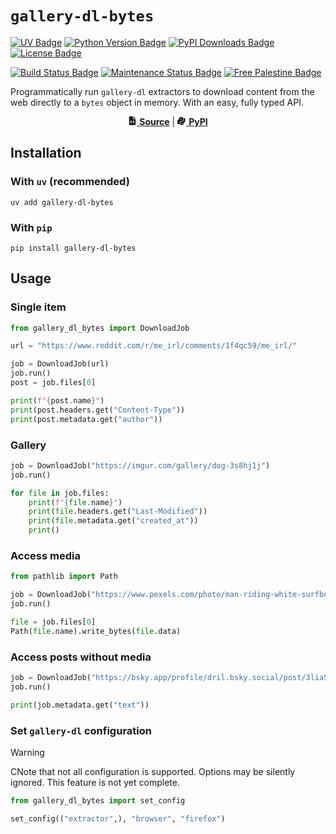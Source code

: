 # `gallery-dl-bytes`

[<img alt="UV Badge" src="https://img.shields.io/endpoint?url=https%3A%2F%2Fraw.githubusercontent.com%2Fastral-sh%2Fuv%2Frefs%2Fheads%2Fmain%2Fassets%2Fbadge%2Fv0.json&style=for-the-badge">](https://docs.astral.sh/uv/)
[<img alt="Python Version Badge" src="https://img.shields.io/python/required-version-toml?tomlFilePath=https%3A%2F%2Fraw.githubusercontent.com%2Fthcrt%2Fgallery-dl-bytes%2Frefs%2Fheads%2Fmain%2Fpyproject.toml&style=for-the-badge">](#)
[<img alt="PyPI Downloads Badge" src="https://img.shields.io/pypi/dm/gallery-dl-bytes?style=for-the-badge&color=blue">](https://pypi.org/project/gallery-dl-bytes/)
[<img alt="License Badge" src="https://img.shields.io/pypi/l/gallery-dl-bytes?style=for-the-badge&color=blue">](./LICENSE)

[<img alt="Build Status Badge" src="https://img.shields.io/github/actions/workflow/status/thcrt/gallery-dl-bytes/publish.yml?event=release&style=for-the-badge">](https://github.com/thcrt/gallery-dl-bytes/actions/workflows/publish.yml)
[<img alt="Maintenance Status Badge" src="https://img.shields.io/maintenance/yes/2025?style=for-the-badge">](https://github.com/thcrt/gallery-dl-bytes/pulse)
[<img alt="Free Palestine Badge" src="https://img.shields.io/badge/Free%20-%20Palestine%20-%20red?style=for-the-badge">](https://bdsmovement.net/)

Programmatically run `gallery-dl` extractors to download content from the web directly to a `bytes` object in memory. With an easy, fully typed API.

<p align="center"><a href="https://github.com/thcrt/gallery-dl-bytes/"><svg xmlns="http://www.w3.org/2000/svg" viewBox="0 0 384 512" height="1em" width="1em" fill="currentcolor"><!--!Font Awesome Free 6.7.2 by @fontawesome - https://fontawesome.com License - https://fontawesome.com/license/free Copyright 2024 Fonticons, Inc.--><path d="M64 0C28.7 0 0 28.7 0 64L0 448c0 35.3 28.7 64 64 64l256 0c35.3 0 64-28.7 64-64l0-288-128 0c-17.7 0-32-14.3-32-32L224 0 64 0zM256 0l0 128 128 0L256 0zM153 289l-31 31 31 31c9.4 9.4 9.4 24.6 0 33.9s-24.6 9.4-33.9 0L71 337c-9.4-9.4-9.4-24.6 0-33.9l48-48c9.4-9.4 24.6-9.4 33.9 0s9.4 24.6 0 33.9zM265 255l48 48c9.4 9.4 9.4 24.6 0 33.9l-48 48c-9.4 9.4-24.6 9.4-33.9 0s-9.4-24.6 0-33.9l31-31-31-31c-9.4-9.4-9.4-24.6 0-33.9s24.6-9.4 33.9 0z"/></svg> <b>Source</b></a> | <a href="https://pypi.org/project/gallery-dl-bytes/"><svg viewBox="0 0 512 454" width="1em" height="1em" fill="currentcolor" xmlns="http://www.w3.org/2000/svg"><!-- PyPI icon from the File-Icons set - https://github.com/file-icons/icons/ --><path d="m454 305.8294373-91.1191101 33.691803v106.4807434l-180.9360199 65.9980163v-213.7029724l179.8842926-66.8633728v-172.609642l92.1708374 33.6728515zm-177.1609497 57.5555114c-15.7174377 5.7245483-28.4572144 23.9239502-28.4515686 40.6481018.0061646 16.7174377 12.7523499 25.6329346 28.4636841 19.919281 15.7173462-5.7247009 28.4602051-23.9217834 28.4544983-40.6459656-.0026551-16.7253112-12.749115-25.6428222-28.4666138-19.9214172zm57.7770386-150.8851623-180.3925323 66.8782959.2966461 135.7604065-64.2104874 22.9912415-90.3097153-32.8702699v-213.3329162l90.704361-33.6917877v-106.4804306l142.2673492-51.7543259 101.6443787 32.4636765zm-119.4016114-117.6667481c-15.7174835 5.7222672-28.4621582 23.9249802-28.458725 40.6499329.0025787 16.725235 12.750824 25.6462555 28.4683228 19.9248505 15.7174988-5.7219086 28.4623871-23.9248047 28.4592285-40.6498184-.0026397-16.7253037-12.7513275-25.64637-28.4688263-19.924965z"/></svg> <b>PyPI</b></a></p>


## Installation

### With `uv` (recommended)

```shell
uv add gallery-dl-bytes
```

### With `pip`

```shell
pip install gallery-dl-bytes
```

## Usage

### Single item

```python
from gallery_dl_bytes import DownloadJob

url = "https://www.reddit.com/r/me_irl/comments/1f4qc59/me_irl/"

job = DownloadJob(url)
job.run()
post = job.files[0]

print(f"{post.name}")
print(post.headers.get("Content-Type"))
print(post.metadata.get("author"))
```

### Gallery

```python
job = DownloadJob("https://imgur.com/gallery/dog-3s8hj1j")
job.run()

for file in job.files:
    print(f"{file.name}")
    print(file.headers.get("Last-Modified"))
    print(file.metadata.get("created_at"))
    print()
```

### Access media

```python
from pathlib import Path

job = DownloadJob("https://www.pexels.com/photo/man-riding-white-surfboard-1005456/")
job.run()

file = job.files[0]
Path(file.name).write_bytes(file.data)
```

### Access posts without media

```python
job = DownloadJob("https://bsky.app/profile/dril.bsky.social/post/3lia54f7fg22x")
job.run()

print(job.metadata.get("text"))
```

### Set `gallery-dl` configuration

> [!WARNING]  
> CNote that not all configuration is supported. Options may be silently ignored. This feature is not yet complete.

```python
from gallery_dl_bytes import set_config

set_config(("extractor",), "browser", "firefox")
```
